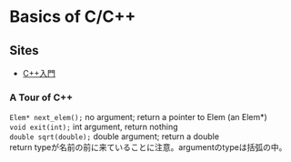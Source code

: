 # Basics of C/C++

## Sites
* [C++入門](http://www.asahi-net.or.jp/~yf8k-kbys/newcpp0.html)

### A Tour of C++
`Elem* next_elem();` no argument; return a pointer to Elem (an Elem*)  
`void exit(int);` int argument, return nothing  
`double sqrt(double);` double argument; return a double  
return typeが名前の前に来ていることに注意。argumentのtypeは括弧の中。  
